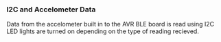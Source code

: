 ### I2C and Accelometer Data


Data from the accelometer built in to the AVR BLE board is read using I2C LED lights are turned on depending on the type of reading recieved.
